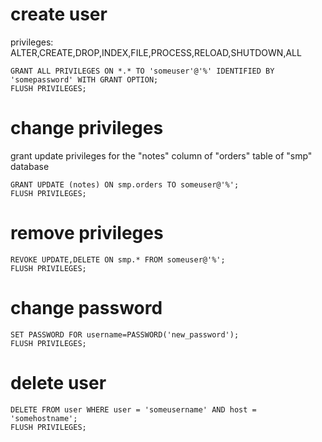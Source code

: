# create user

privileges: ALTER,CREATE,DROP,INDEX,FILE,PROCESS,RELOAD,SHUTDOWN,ALL

    GRANT ALL PRIVILEGES ON *.* TO 'someuser'@'%' IDENTIFIED BY 'somepassword' WITH GRANT OPTION;
    FLUSH PRIVILEGES;
    
# change privileges

grant update privileges for the "notes" column of "orders" table of "smp" database

    GRANT UPDATE (notes) ON smp.orders TO someuser@'%';
    FLUSH PRIVILEGES;

# remove privileges

    REVOKE UPDATE,DELETE ON smp.* FROM someuser@'%';
    FLUSH PRIVILEGES;
         
# change password

    SET PASSWORD FOR username=PASSWORD('new_password');
    FLUSH PRIVILEGES;
    
# delete user

    DELETE FROM user WHERE user = 'someusername' AND host = 'somehostname';
    FLUSH PRIVILEGES;
